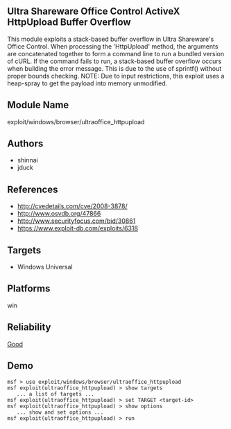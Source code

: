 ## Ultra Shareware Office Control ActiveX HttpUpload Buffer Overflow

This module exploits a stack-based buffer overflow in Ultra 
Shareware's Office Control. When processing the 'HttpUpload' 
method, the arguments are concatenated together to form a 
command line to run a bundled version of cURL. If the 
command fails to run, a stack-based buffer overflow occurs 
when building the error message. This is due to the use of 
sprintf() without proper bounds checking. NOTE: Due to input 
restrictions, this exploit uses a heap-spray to get the 
payload into memory unmodified.


## Module Name
exploit/windows/browser/ultraoffice_httpupload

## Authors
* shinnai
* jduck


## References
* http://cvedetails.com/cve/2008-3878/
* http://www.osvdb.org/47866
* http://www.securityfocus.com/bid/30861
* https://www.exploit-db.com/exploits/6318



## Targets
* Windows Universal


## Platforms
win

## Reliability
[Good](https://github.com/rapid7/metasploit-framework/wiki/Exploit-Ranking)

## Demo

```
msf > use exploit/windows/browser/ultraoffice_httpupload
msf exploit(ultraoffice_httpupload) > show targets
   ... a list of targets ...
msf exploit(ultraoffice_httpupload) > set TARGET <target-id>
msf exploit(ultraoffice_httpupload) > show options
   ... show and set options ...
msf exploit(ultraoffice_httpupload) > run
```
    
    